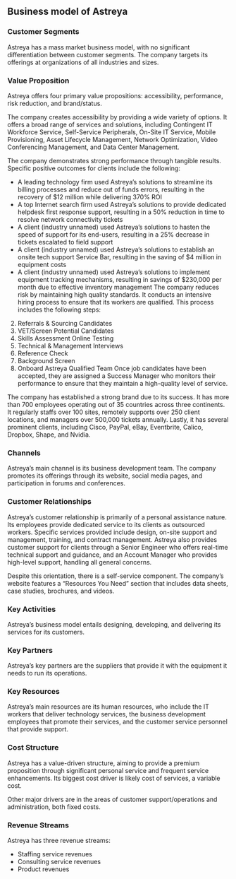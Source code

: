 Business model of Astreya
-------------------------

 ### Customer Segments

 Astreya has a mass market business model, with no significant differentiation between customer segments. The company targets its offerings at organizations of all industries and sizes.

 ### Value Proposition

 Astreya offers four primary value propositions: accessibility, performance, risk reduction, and brand/status.

 The company creates accessibility by providing a wide variety of options. It offers a broad range of services and solutions, including Contingent IT Workforce Service, Self-Service Peripherals, On-Site IT Service, Mobile Provisioning, Asset Lifecycle Management, Network Optimization, Video Conferencing Management, and Data Center Management.

 The company demonstrates strong performance through tangible results. Specific positive outcomes for clients include the following:

  * A leading technology firm used Astreya’s solutions to streamline its billing processes and reduce out of funds errors, resulting in the recovery of $12 million while delivering 370% ROI
 * A top Internet search firm used Astreya’s solutions to provide dedicated helpdesk first response support, resulting in a 50% reduction in time to resolve network connectivity tickets
 * A client (industry unnamed) used Astreya’s solutions to hasten the speed of support for its end-users, resulting in a 25% decrease in tickets escalated to field support
 * A client (industry unnamed) used Astreya’s solutions to establish an onsite tech support Service Bar, resulting in the saving of $4 million in equipment costs
 * A client (industry unnamed) used Astreya’s solutions to implement equipment tracking mechanisms, resulting in savings of $230,000 per month due to effective inventory management
  The company reduces risk by maintaining high quality standards. It conducts an intensive hiring process to ensure that its workers are qualified. This process includes the following steps:

  2. Referrals & Sourcing Candidates
 4. VET/Screen Potential Candidates
 6. Skills Assessment Online Testing
 8. Technical & Management Interviews
 10. Reference Check
 12. Background Screen
 14. Onboard Astreya Qualified Team
  Once job candidates have been accepted, they are assigned a Success Manager who monitors their performance to ensure that they maintain a high-quality level of service.

 The company has established a strong brand due to its success. It has more than 700 employees operating out of 35 countries across three continents. It regularly staffs over 100 sites, remotely supports over 250 client locations, and managers over 500,000 tickets annually. Lastly, it has several prominent clients, including Cisco, PayPal, eBay, Eventbrite, Calico, Dropbox, Shape, and Nvidia.

 ### Channels

 Astreya’s main channel is its business development team. The company promotes its offerings through its website, social media pages, and participation in forums and conferences.

 ### Customer Relationships

 Astreya’s customer relationship is primarily of a personal assistance nature. Its employees provide dedicated service to its clients as outsourced workers. Specific services provided include design, on-site support and management, training, and contract management. Astreya also provides customer support for clients through a Senior Engineer who offers real-time technical support and guidance, and an Account Manager who provides high-level support, handling all general concerns.

 Despite this orientation, there is a self-service component. The company’s website features a “Resources You Need” section that includes data sheets, case studies, brochures, and videos.

 ### Key Activities

 Astreya’s business model entails designing, developing, and delivering its services for its customers.

 ### Key Partners

 Astreya’s key partners are the suppliers that provide it with the equipment it needs to run its operations.

 ### Key Resources

 Astreya’s main resources are its human resources, who include the IT workers that deliver technology services, the business development employees that promote their services, and the customer service personnel that provide support.

 ### Cost Structure

 Astreya has a value-driven structure, aiming to provide a premium proposition through significant personal service and frequent service enhancements. Its biggest cost driver is likely cost of services, a variable cost.

 Other major drivers are in the areas of customer support/operations and administration, both fixed costs.

 ### Revenue Streams

 Astreya has three revenue streams:

  * Staffing service revenues
 * Consulting service revenues
 * Product revenues